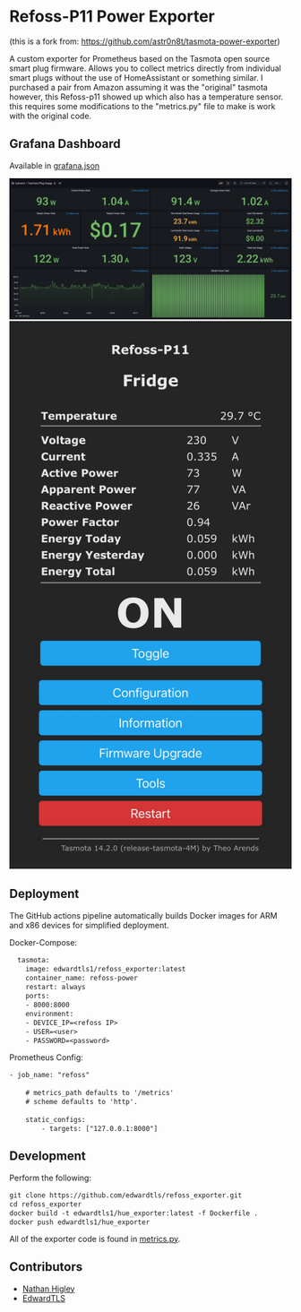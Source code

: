 # Refoss-P11 Power Exporter
(this is a fork from: https://github.com/astr0n8t/tasmota-power-exporter)

A custom exporter for Prometheus based on the Tasmota open source smart plug firmware.
Allows you to collect metrics directly from individual smart plugs without the use of HomeAssistant or something similar.
I purchased a pair from Amazon assuming it was the "original" tasmota however, this Refoss-p11 showed up which also has a temperature sensor.
this requires some modifications to the "metrics.py" file to make is work with the original code.

## Grafana Dashboard

Available in [grafana.json](./grafana.json)

![grafana](./grafana.png)
![Refoss-P11](./refoss-p11.jpeg)

## Deployment

The GitHub actions pipeline automatically builds Docker images for ARM and x86 devices for simplified deployment.

Docker-Compose:
```
  tasmota:
    image: edwardtls1/refoss_exporter:latest
    container_name: refoss-power
    restart: always
    ports:
    - 8000:8000
    environment:
    - DEVICE_IP=<refoss IP>
    - USER=<user>
    - PASSWORD=<password>
```

Prometheus Config:
```
- job_name: "refoss"

    # metrics_path defaults to '/metrics'
    # scheme defaults to 'http'.

    static_configs:
        - targets: ["127.0.0.1:8000"]
```

## Development

Perform the following:

```
git clone https://github.com/edwardtls/refoss_exporter.git
cd refoss_exporter
docker build -t edwardtls1/hue_exporter:latest -f Dockerfile .
docker push edwardtls1/hue_exporter
```

All of the exporter code is found in [metrics.py](./metrics.py).

## Contributors
- [Nathan Higley](https://github.com/astr0n8t)
- [EdwardTLS](https://github.com/edwardtls)
